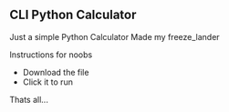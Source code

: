 

## CLI Python Calculator

Just a simple Python Calculator 
Made my freeze_lander

Instructions for noobs
 - Download the file
 - Click it to run
 
 Thats all...

